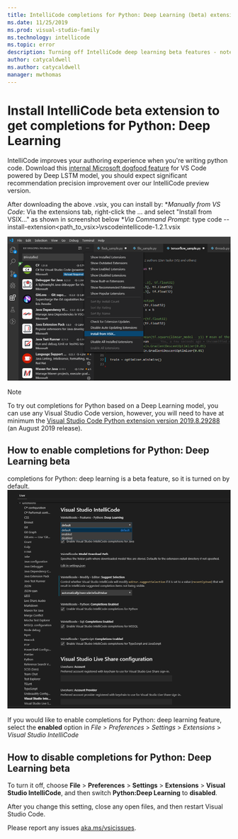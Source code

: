 ```yaml
---
title: IntelliCode completions for Python: Deep Learning (beta) extension in Visual Studio Code 
ms.date: 11/25/2019
ms.prod: visual-studio-family
ms.technology: intellicode
ms.topic: error
description: Turning off IntelliCode deep learning beta features - note this doc is for turning off the beta extension and is not in TOC
author: catycaldwell
ms.author: catycaldwell
manager: mwthomas
---
```

# Install IntelliCode beta extension to get completions for Python: Deep Learning
IntelliCode improves your authoring experience when you're writing python code.
Download this [internal Microsoft dogfood feature](https://devdiv.visualstudio.com/_apis/resources/Containers/4851656?itemPath=vsix-merge%2Fvscodeintellicode-1.2.1.vsix) for VS Code powered by Deep LSTM model, you should expect significant recommendation precision improvement over our IntelliCode preview version.

After downloading the above .vsix, you can install by: 
  *_Manually from VS Code_: Via the extensions tab, right-click the ... and select "Install from VSIX..." as shown in screenshot below
  *_Via Command Prompt_: type code --install-extension<path_to_vsix>\vscodeintellicode-1.2.1.vsix

![Illustration of Manual VSIX Visual Studio Code extension install](docs/media/visual-studio-code-extension-install-from-vsix.png)

> [!NOTE] 
> To try out completions for Python based on a Deep Learning model, you can use any Visual Studio Code version, however, you will need to
> have at minimum the [Visual Studio Code Python extension version 2019.8.29288](https://marketplace.visualstudio.com/items?itemName=ms-python.python) (an August 2019 release). 

## How to enable completions for Python: Deep Learning beta
completions for Python: deep learning is a beta feature, so it is turned on by default.
![Illustration of enabling completions for python:deep learning](docs/media/deep-learning-extension-vscode-setting.png)

If you would like to enable completions for Python: deep learning feature, select the **enabled** option in _File_ > _Preferences_ > _Settings_ > _Extensions_ > _Visual Studio IntelliCode_ 

## How to disable completions for Python: Deep Learning beta 
To turn it off, choose **File** > **Preferences** > **Settings** > **Extensions** > **Visual Studio IntelliCode**, and then switch **Python:Deep Learning** to **disabled**.

After you change this setting, close any open files, and then restart Visual Studio Code.

Please report any issues [aka.ms/vsicissues](https://aka.ms/vsicissues). 


